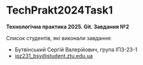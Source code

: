 # TechPrakt2024Task1
**Технологічна практика 2025. Git. Завдання №2**

Список студентів, які виконали завдання:
* Бутвінський Сергій Валерійович, група ІПЗ-23-1
* ipz231_bsv@student.ztu.edu.ua